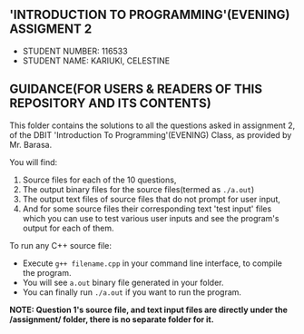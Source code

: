 ## 'INTRODUCTION TO PROGRAMMING'(EVENING) ASSIGMENT 2
- STUDENT NUMBER: 116533
- STUDENT NAME: KARIUKI, CELESTINE

## GUIDANCE(FOR USERS & READERS OF THIS REPOSITORY AND ITS CONTENTS)

This folder contains the solutions to all the questions asked in 
assignment 2, of the DBIT 'Introduction To Programming'(EVENING) Class,
as provided by Mr. Barasa.

You will find:
1. Source files for each of the 10 questions, 
2. The output binary files for the source files(termed as ``./a.out``)
2. The output text files of source files that do not prompt for user input,
3. And for some source files their corresponding text 'test input' files which you can use to test various user inputs and see the program's output for each of them.


To run any C++ source file:
- Execute ``g++ filename.cpp`` in your command line interface, to compile the program.
- You will see ``a.out`` binary file generated in your folder.
- You can finally run ``./a.out`` if you want to run the program.

**NOTE: Question 1's source file, and text input files are directly under the /assignment/ folder, there is no separate folder for it.**
